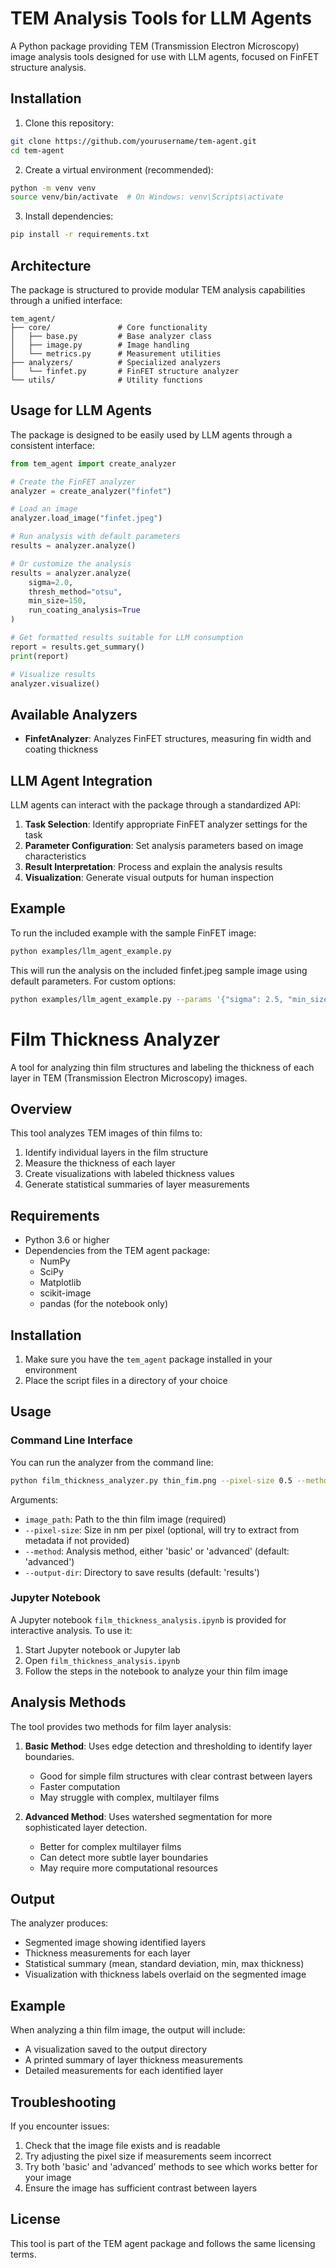 # TEM Analysis Tools for LLM Agents

A Python package providing TEM (Transmission Electron Microscopy) image analysis tools designed for use with LLM agents, focused on FinFET structure analysis.

## Installation

1. Clone this repository:
```bash
git clone https://github.com/yourusername/tem-agent.git
cd tem-agent
```

2. Create a virtual environment (recommended):
```bash
python -m venv venv
source venv/bin/activate  # On Windows: venv\Scripts\activate
```

3. Install dependencies:
```bash
pip install -r requirements.txt
```

## Architecture

The package is structured to provide modular TEM analysis capabilities through a unified interface:

```
tem_agent/
├── core/               # Core functionality
│   ├── base.py         # Base analyzer class
│   ├── image.py        # Image handling
│   └── metrics.py      # Measurement utilities
├── analyzers/          # Specialized analyzers  
│   └── finfet.py       # FinFET structure analyzer
└── utils/              # Utility functions
```

## Usage for LLM Agents

The package is designed to be easily used by LLM agents through a consistent interface:

```python
from tem_agent import create_analyzer

# Create the FinFET analyzer
analyzer = create_analyzer("finfet")

# Load an image
analyzer.load_image("finfet.jpeg")

# Run analysis with default parameters
results = analyzer.analyze()

# Or customize the analysis
results = analyzer.analyze(
    sigma=2.0,
    thresh_method="otsu",
    min_size=150,
    run_coating_analysis=True
)

# Get formatted results suitable for LLM consumption
report = results.get_summary()
print(report)

# Visualize results
analyzer.visualize()
```

## Available Analyzers

- **FinfetAnalyzer**: Analyzes FinFET structures, measuring fin width and coating thickness

## LLM Agent Integration

LLM agents can interact with the package through a standardized API:

1. **Task Selection**: Identify appropriate FinFET analyzer settings for the task
2. **Parameter Configuration**: Set analysis parameters based on image characteristics
3. **Result Interpretation**: Process and explain the analysis results
4. **Visualization**: Generate visual outputs for human inspection

## Example

To run the included example with the sample FinFET image:

```bash
python examples/llm_agent_example.py
```

This will run the analysis on the included finfet.jpeg sample image using default parameters. For custom options:

```bash
python examples/llm_agent_example.py --params '{"sigma": 2.5, "min_size": 200}'
```

# Film Thickness Analyzer

A tool for analyzing thin film structures and labeling the thickness of each layer in TEM (Transmission Electron Microscopy) images.

## Overview

This tool analyzes TEM images of thin films to:
1. Identify individual layers in the film structure
2. Measure the thickness of each layer
3. Create visualizations with labeled thickness values
4. Generate statistical summaries of layer measurements

## Requirements

- Python 3.6 or higher
- Dependencies from the TEM agent package:
  - NumPy
  - SciPy
  - Matplotlib
  - scikit-image
  - pandas (for the notebook only)

## Installation

1. Make sure you have the `tem_agent` package installed in your environment
2. Place the script files in a directory of your choice

## Usage

### Command Line Interface

You can run the analyzer from the command line:

```bash
python film_thickness_analyzer.py thin_fim.png --pixel-size 0.5 --method advanced --output-dir results
```

Arguments:
- `image_path`: Path to the thin film image (required)
- `--pixel-size`: Size in nm per pixel (optional, will try to extract from metadata if not provided)
- `--method`: Analysis method, either 'basic' or 'advanced' (default: 'advanced')
- `--output-dir`: Directory to save results (default: 'results')

### Jupyter Notebook

A Jupyter notebook `film_thickness_analysis.ipynb` is provided for interactive analysis. To use it:

1. Start Jupyter notebook or Jupyter lab
2. Open `film_thickness_analysis.ipynb`
3. Follow the steps in the notebook to analyze your thin film image

## Analysis Methods

The tool provides two methods for film layer analysis:

1. **Basic Method**: Uses edge detection and thresholding to identify layer boundaries.
   - Good for simple film structures with clear contrast between layers
   - Faster computation
   - May struggle with complex, multilayer films

2. **Advanced Method**: Uses watershed segmentation for more sophisticated layer detection.
   - Better for complex multilayer films
   - Can detect more subtle layer boundaries
   - May require more computational resources

## Output

The analyzer produces:
- Segmented image showing identified layers
- Thickness measurements for each layer
- Statistical summary (mean, standard deviation, min, max thickness)
- Visualization with thickness labels overlaid on the segmented image

## Example

When analyzing a thin film image, the output will include:
- A visualization saved to the output directory
- A printed summary of layer thickness measurements
- Detailed measurements for each identified layer

## Troubleshooting

If you encounter issues:
1. Check that the image file exists and is readable
2. Try adjusting the pixel size if measurements seem incorrect
3. Try both 'basic' and 'advanced' methods to see which works better for your image
4. Ensure the image has sufficient contrast between layers

## License

This tool is part of the TEM agent package and follows the same licensing terms. 